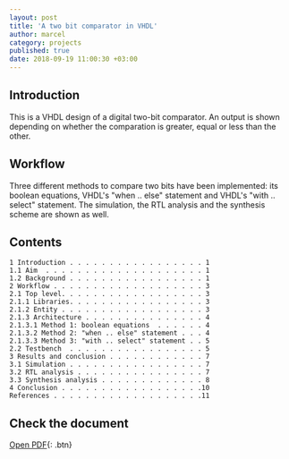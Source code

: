 ```yaml
---
layout: post
title: 'A two bit comparator in VHDL'
author: marcel
category: projects
published: true
date: 2018-09-19 11:00:30 +03:00
---
```


## Introduction
This is a VHDL design of a digital two-bit comparator. An output is shown depending on whether the comparation is greater, equal or less than the other.

## Workflow
Three different methods to compare two bits have been implemented: its boolean equations, VHDL's "when .. else" statement and VHDL's "with .. select" statement. The simulation, the RTL analysis and the synthesis scheme are shown as well.

## Contents
```
1 Introduction . . . . . . . . . . . . . . . . . 1
1.1 Aim  . . . . . . . . . . . . . . . . . . . . 1
1.2 Background . . . . . . . . . . . . . . . . . 1
2 Workflow . . . . . . . . . . . . . . . . . . . 3
2.1 Top level. . . . . . . . . . . . . . . . . . 3
2.1.1 Libraries. . . . . . . . . . . . . . . . . 3
2.1.2 Entity . . . . . . . . . . . . . . . . . . 3
2.1.3 Architecture . . . . . . . . . . . . . . . 4
2.1.3.1 Method 1: boolean equations  . . . . . . 4
2.1.3.2 Method 2: "when .. else" statement . . . 4
2.1.3.3 Method 3: "with .. select" statement . . 5
2.2 Testbench  . . . . . . . . . . . . . . . . . 5
3 Results and conclusion . . . . . . . . . . . . 7
3.1 Simulation . . . . . . . . . . . . . . . . . 7
3.2 RTL analysis . . . . . . . . . . . . . . . . 7
3.3 Synthesis analysis . . . . . . . . . . . . . 8
4 Conclusion . . . . . . . . . . . . . . . . . .10
References . . . . . . . . . . . . . . . . . . .11
```

## Check the document
[Open PDF](https://1drv.ms/b/s!AtguJR4tix_G42S3zPHYfIO35fwR){: .btn}

